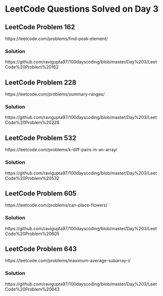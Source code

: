 # LeetCode Questions Solved on Day 3

<h2>LeetCode Problem 162</h2>  https://leetcode.com/problems/find-peak-element/
<h3>Solution</h3>  https://github.com/ravigupta97/100dayscoding/blob/master/Day%203/LeetCode%20Problem%20162

<h2>LeetCode Problem 228</h2>  https://leetcode.com/problems/summary-ranges/
<h3>Solution</h3>  https://github.com/ravigupta97/100dayscoding/blob/master/Day%203/LeetCode%20Problem%20228

<h2>LeetCode Problem 532</h2>  https://leetcode.com/problems/k-diff-pairs-in-an-array/ 
<h3>Solution</h3>  https://github.com/ravigupta97/100dayscoding/blob/master/Day%203/LeetCode%20Problem%20532

<h2>LeetCode Problem 605</h2>  https://leetcode.com/problems/can-place-flowers/ 
<h3>Solution</h3>  https://github.com/ravigupta97/100dayscoding/blob/master/Day%203/LeetCode%20Problem%20605 

<h2>LeetCode Problem 643</h2>  https://leetcode.com/problems/maximum-average-subarray-i/
<h3>Solution</h3>  https://github.com/ravigupta97/100dayscoding/blob/master/Day%203/LeetCode%20Problem%20643  
